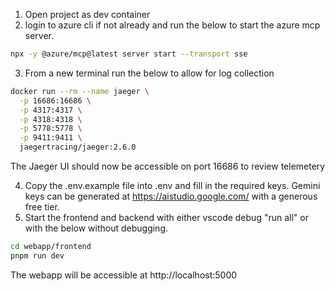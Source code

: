 1. Open project as dev container
2. login to azure cli if not already and run the below to start the azure mcp server.
```bash
npx -y @azure/mcp@latest server start --transport sse
```
3. From a new terminal run the below to allow for log collection
```bash
docker run --rm --name jaeger \
  -p 16686:16686 \
  -p 4317:4317 \
  -p 4318:4318 \
  -p 5778:5778 \
  -p 9411:9411 \
  jaegertracing/jaeger:2.6.0
```

The Jaeger UI should now be accessible on port 16686 to review telemetery

4. Copy the .env.example file into .env and fill in the required keys. Gemini keys can be generated at https://aistudio.google.com/ with a generous free tier.
5. Start the frontend and backend with either vscode debug "run all" or with the below without debugging.
```bash
cd webapp/frontend
pnpm run dev
```

The webapp will be accessible at http://localhost:5000
